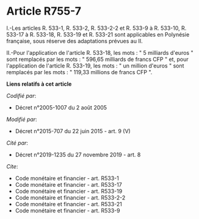 # Article R755-7

I.-Les articles R. 533-1, R. 533-2, R. 533-2-2 et R. 533-9 à R. 533-10, R. 533-17 à R. 533-18, R. 533-19 et R. 533-21 sont
applicables en Polynésie française, sous réserve des adaptations prévues au II. 

II.-Pour l'application de l'article R. 533-18, les mots : " 5 milliards d'euros " sont remplacés par les mots : " 596,65
milliards de francs CFP " et, pour l'application de l'article R. 533-19, les mots : " un million d'euros " sont remplacés par
les mots : " 119,33 millions de francs CFP ".

**Liens relatifs à cet article**

_Codifié par_:

  - Décret n°2005-1007 du 2 août 2005

_Modifié par_:

  - Décret n°2015-707 du 22 juin 2015 - art. 9 (V)

_Cité par_:

  - Décret n°2019-1235 du 27 novembre 2019 - art. 8

_Cite_:

  - Code monétaire et financier - art. R533-1
  - Code monétaire et financier - art. R533-17
  - Code monétaire et financier - art. R533-19
  - Code monétaire et financier - art. R533-2-2
  - Code monétaire et financier - art. R533-21
  - Code monétaire et financier - art. R533-9
